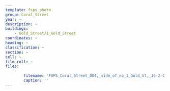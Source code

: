 ```yaml
---
template: fsps_photo
group: Coral_Street
year: ~
description: ~
buildings:
    - Gold_Street/1_Gold_Street
coordinates: ~
heading: ~
classification: ~
section: ~
cell: ~
film_roll: ~
files:
    -
        filename: 'FSPS_Coral_Street_004,_side_of_no_1_Gold_St,_16-2-C.png'
        caption: ''
---
```

